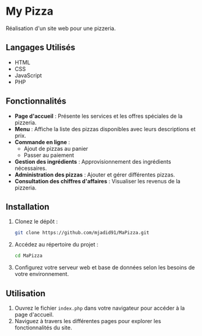 
# My Pizza

Réalisation d'un site web pour une pizzeria.

## Langages Utilisés
- HTML
- CSS
- JavaScript
- PHP

## Fonctionnalités
- **Page d'accueil** : Présente les services et les offres spéciales de la pizzeria.
- **Menu** : Affiche la liste des pizzas disponibles avec leurs descriptions et prix.
- **Commande en ligne** :
  - Ajout de pizzas au panier
  - Passer au paiement
- **Gestion des ingrédients** : Approvisionnement des ingrédients nécessaires.
- **Administration des pizzas** : Ajouter et gérer différentes pizzas.
- **Consultation des chiffres d'affaires** : Visualiser les revenus de la pizzeria.

## Installation
1. Clonez le dépôt :
   ```bash
   git clone https://github.com/mjadid91/MaPizza.git
   ```
2. Accédez au répertoire du projet :
   ```bash
   cd MaPizza
   ```
3. Configurez votre serveur web et base de données selon les besoins de votre environnement.

## Utilisation
1. Ouvrez le fichier `index.php` dans votre navigateur pour accéder à la page d'accueil.
2. Naviguez à travers les différentes pages pour explorer les fonctionnalités du site.

